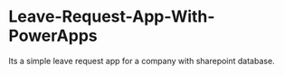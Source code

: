 # Leave-Request-App-With-PowerApps
Its a simple leave request app for a company with sharepoint database.
